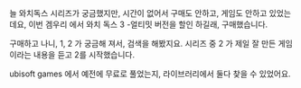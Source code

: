 늘 와치독스 시리즈가 궁금했지만, 시간이 없어서 구매도 안하고, 게임도 안하고 있었는데요, 
이번 겜우리 에서 와치 독스 3 -얼티밋 버전을 할인 하길래, 구매했습니다.

구매하고 나니, 1, 2 가 궁금해 져서, 검색을 해봤지요. 시리즈 중 2 가 제일 잘 만든 게임이라는 내용을 듣고 2를 시작했습니다.

ubisoft games 에서 예전에 무료로 풀었는지, 라이브러리에서 둘다 찾을 수 있었어요. 